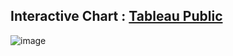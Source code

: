 ## Interactive Chart : [Tableau Public](https://public.tableau.com/app/profile/deepali.kank/viz/ArtistsinUS/Dashboard1)

![image](https://user-images.githubusercontent.com/31981663/193982683-8427dcaf-6d4a-4565-bcbe-8901331a65ff.png)
